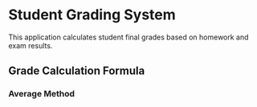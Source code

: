 # Student Grading System

This application calculates student final grades based on homework and exam results.

## Grade Calculation Formula

### Average Method